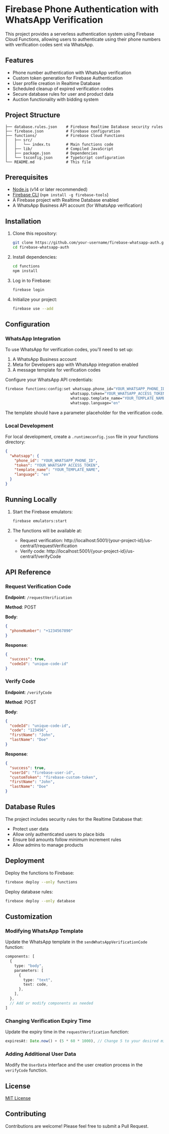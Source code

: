 # Firebase Phone Authentication with WhatsApp Verification

This project provides a serverless authentication system using Firebase Cloud Functions, allowing users to authenticate using their phone numbers with verification codes sent via WhatsApp.

## Features

- Phone number authentication with WhatsApp verification
- Custom token generation for Firebase Authentication
- User profile creation in Realtime Database
- Scheduled cleanup of expired verification codes
- Secure database rules for user and product data
- Auction functionality with bidding system

## Project Structure

```
├── database.rules.json    # Firebase Realtime Database security rules
├── firebase.json          # Firebase configuration
├── functions/             # Firebase Cloud Functions
│   ├── src/
│   │   └── index.ts       # Main functions code
│   ├── lib/               # Compiled JavaScript
│   ├── package.json       # Dependencies
│   └── tsconfig.json      # TypeScript configuration
└── README.md              # This file
```

## Prerequisites

- [Node.js](https://nodejs.org/) (v14 or later recommended)
- [Firebase CLI](https://firebase.google.com/docs/cli) (`npm install -g firebase-tools`)
- A Firebase project with Realtime Database enabled
- A WhatsApp Business API account (for WhatsApp verification)

## Installation

1. Clone this repository:
   ```bash
   git clone https://github.com/your-username/firebase-whatsapp-auth.git
   cd firebase-whatsapp-auth
   ```

2. Install dependencies:
   ```bash
   cd functions
   npm install
   ```

3. Log in to Firebase:
   ```bash
   firebase login
   ```

4. Initialize your project:
   ```bash
   firebase use --add
   ```

## Configuration

### WhatsApp Integration

To use WhatsApp for verification codes, you'll need to set up:

1. A WhatsApp Business account
2. Meta for Developers app with WhatsApp integration enabled
3. A message template for verification codes

Configure your WhatsApp API credentials:

```bash
firebase functions:config:set whatsapp.phone_id="YOUR_WHATSAPP_PHONE_ID" \
                             whatsapp.token="YOUR_WHATSAPP_ACCESS_TOKEN" \
                             whatsapp.template_name="YOUR_TEMPLATE_NAME" \
                             whatsapp.language="en"
```

The template should have a parameter placeholder for the verification code.

### Local Development

For local development, create a `.runtimeconfig.json` file in your functions directory:

```json
{
  "whatsapp": {
    "phone_id": "YOUR_WHATSAPP_PHONE_ID",
    "token": "YOUR_WHATSAPP_ACCESS_TOKEN",
    "template_name": "YOUR_TEMPLATE_NAME",
    "language": "en"
  }
}
```

## Running Locally

1. Start the Firebase emulators:
   ```bash
   firebase emulators:start
   ```

2. The functions will be available at:
   - Request verification: http://localhost:5001/{your-project-id}/us-central1/requestVerification
   - Verify code: http://localhost:5001/{your-project-id}/us-central1/verifyCode

## API Reference

### Request Verification Code

**Endpoint**: `/requestVerification`

**Method**: POST

**Body**:
```json
{
  "phoneNumber": "+1234567890"
}
```

**Response**:
```json
{
  "success": true,
  "codeId": "unique-code-id"
}
```

### Verify Code

**Endpoint**: `/verifyCode`

**Method**: POST

**Body**:
```json
{
  "codeId": "unique-code-id",
  "code": "123456",
  "firstName": "John",
  "lastName": "Doe"
}
```

**Response**:
```json
{
  "success": true,
  "userId": "firebase-user-id",
  "customToken": "firebase-custom-token",
  "firstName": "John",
  "lastName": "Doe"
}
```

## Database Rules

The project includes security rules for the Realtime Database that:

- Protect user data
- Allow only authenticated users to place bids
- Ensure bid amounts follow minimum increment rules
- Allow admins to manage products

## Deployment

Deploy the functions to Firebase:

```bash
firebase deploy --only functions
```

Deploy database rules:

```bash
firebase deploy --only database
```

## Customization

### Modifying WhatsApp Template

Update the WhatsApp template in the `sendWhatsAppVerificationCode` function:

```typescript
components: [
  {
    type: "body",
    parameters: [
      {
        type: "text",
        text: code,
      },
    ],
  },
  // Add or modify components as needed
]
```

### Changing Verification Expiry Time

Update the expiry time in the `requestVerification` function:

```typescript
expiresAt: Date.now() + (5 * 60 * 1000), // Change 5 to your desired minutes
```

### Adding Additional User Data

Modify the `UserData` interface and the user creation process in the `verifyCode` function.

## License

[MIT License](LICENSE)

## Contributing

Contributions are welcome! Please feel free to submit a Pull Request.